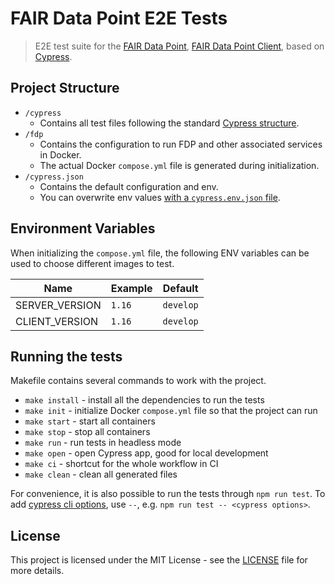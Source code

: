 # FAIR Data Point E2E Tests

> E2E test suite for the [FAIR Data Point][1], [FAIR Data Point Client][2], based on [Cypress][4].


## Project Structure

- `/cypress`
    - Contains all test files following the standard [Cypress structure](https://docs.cypress.io/guides/core-concepts/writing-and-organizing-tests.html#Support-file).
- `/fdp`
    - Contains the configuration to run FDP and other associated services in Docker.
    - The actual Docker `compose.yml` file is generated during initialization.
- `/cypress.json`
    - Contains the default configuration and env.
    - You can overwrite env values [with a `cypress.env.json` file](https://docs.cypress.io/guides/guides/environment-variables.html#Option-2-cypress-env-json).


## Environment Variables

When initializing the `compose.yml` file, the following ENV variables can be used to choose different images to test.

| Name | Example | Default |
| --- | --- | --- |
| SERVER_VERSION | `1.16` | `develop` |
| CLIENT_VERSION | `1.16` | `develop` |

## Running the tests

Makefile contains several commands to work with the project.

- `make install` - install all the dependencies to run the tests
- `make init` - initialize Docker `compose.yml` file so that the project can run
- `make start` - start all containers
- `make stop` - stop all containers
- `make run` - run tests in headless mode
- `make open` - open Cypress app, good for local development
- `make ci` - shortcut for the whole workflow in CI
- `make clean` - clean all generated files

For convenience, it is also possible to run the tests through `npm run test`.
To add [cypress cli options][5], use `--`, e.g. `npm run test -- <cypress options>`.

## License

This project is licensed under the MIT License - see the [LICENSE](LICENSE) file for more details.


[1]: https://github.com/FAIRDataTeam/FAIRDataPoint
[2]: https://github.com/FAIRDataTeam/FAIRDataPoint-client
[4]: https://www.cypress.io
[5]: https://docs.cypress.io/app/references/command-line#Commands
